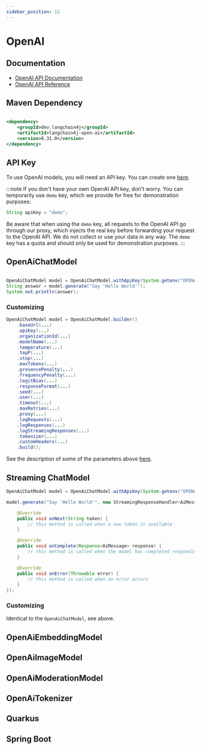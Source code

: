 ```yaml
---
sidebar_position: 12
---
```


# OpenAI

## Documentation

- [OpenAI API Documentation](https://platform.openai.com/docs/introduction)
- [OpenAI API Reference](https://platform.openai.com/docs/api-reference)

## Maven Dependency

```xml

<dependency>
    <groupId>dev.langchain4j</groupId>
    <artifactId>langchain4j-open-ai</artifactId>
    <version>0.31.0</version>
</dependency>
```

## API Key

To use OpenAI models, you will need an API key.
You can create one [here](https://platform.openai.com/api-keys).

:::note
If you don't have your own OpenAI API key, don't worry.
You can temporarily use `demo` key, which we provide for free for demonstration purposes:

```java
String apiKey = "demo";
```

Be aware that when using the `demo` key, all requests to the OpenAI API go through our proxy,
which injects the real key before forwarding your request to the OpenAI API.
We do not collect or use your data in any way.
The `demo` key has a quota and should only be used for demonstration purposes.
:::

## OpenAiChatModel

```java

OpenAiChatModel model = OpenAiChatModel.withApiKey(System.getenv("OPENAI_API_KEY"));
String answer = model.generate("Say 'Hello World'");
System.out.println(answer);
```

### Customizing

```java
OpenAiChatModel model = OpenAiChatModel.builder()
    .baseUrl(...)
    .apiKey(...)
    .organizationId(...)
    .modelName(...)
    .temperature(...)
    .topP(...)
    .stop(...)
    .maxTokens(...)
    .presencePenalty(...)
    .frequencyPenalty(...)
    .logitBias(...)
    .responseFormat(...)
    .seed(...)
    .user(...)
    .timeout(...)
    .maxRetries(...)
    .proxy(...)
    .logRequests(...)
    .logResponses(...)
    .logStreamingResponses(...)
    .tokenizer(...)
    .customHeaders(...)
    .build();
```
See the description of some of the parameters above [here](https://platform.openai.com/docs/api-reference/chat/create).

## Streaming ChatModel

```java
OpenAiChatModel model = OpenAiChatModel.withApiKey(System.getenv("OPENAI_API_KEY"), true);

model.generate("Say 'Hello World'", new StreamingResponseHandler<AiMessage>() {

    @Override
    public void onNext(String token) {
        // this method is called when a new token is available
    }

    @Override
    public void onComplete(Response<AiMessage> response) {
        // this method is called when the model has completed responding
    }

    @Override
    public void onError(Throwable error) {
        // this method is called when an error occurs
    }
});
```

### Customizing

Identical to the `OpenAiChatModel`, see above.

## OpenAiEmbeddingModel

## OpenAiImageModel

## OpenAiModerationModel

## OpenAiTokenizer

## Quarkus

## Spring Boot

